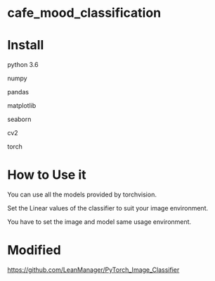 # cafe_mood_classification

# Install
python 3.6

numpy

pandas

matplotlib

seaborn

cv2

torch


# How to Use it

You can use all the models provided by torchvision.

Set the Linear values of the classifier to suit your image environment.

You have to set the image and model same usage environment.

# Modified

https://github.com/LeanManager/PyTorch_Image_Classifier
